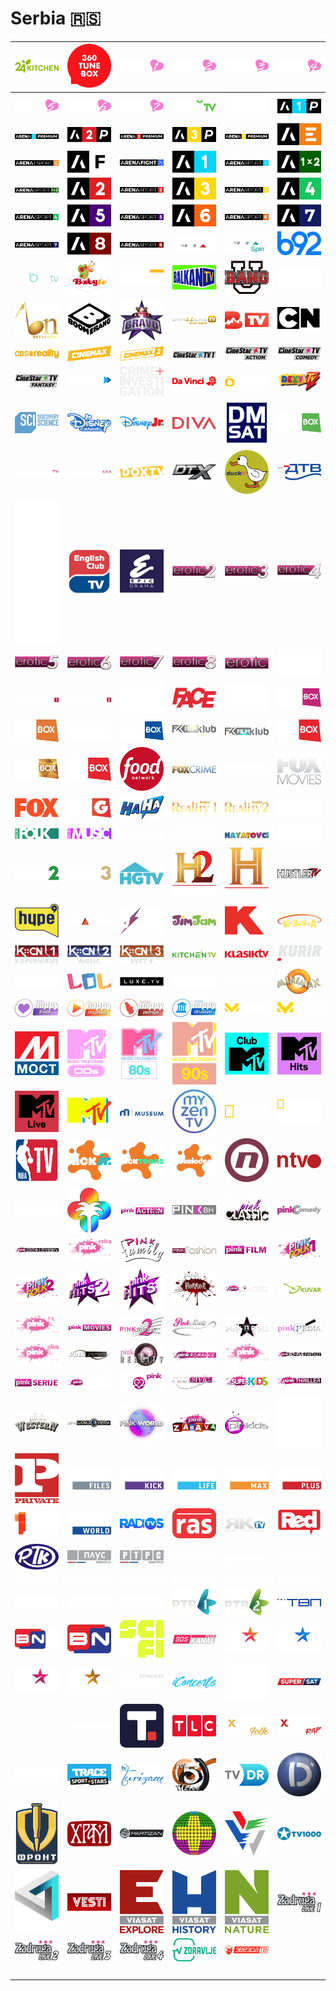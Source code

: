 # Serbia 🇷🇸

| ![24-kitchen] | ![360-tunebox] | ![adult-channel-1] | ![adult-channel-2] | ![adult-channel-3] | ![adult-channel-4] |
|:---:|:---:|:---:|:---:|:---:|:---:|
| ![adult-channel-5] | ![adult-channel-6] | ![adult-channel-7] | ![agro-tv] | ![amc] | ![arena-1-premium-icon] |
| ![arena-1-premium] | ![arena-2-premium-icon] | ![arena-2-premium] | ![arena-3-premium-icon] | ![arena-3-premium] | ![arena-esport-icon] |
| ![arena-esport] | ![arena-fight-icon] | ![arena-fight] | ![arena-sport-1-icon] | ![arena-sport-1] | ![arena-sport-1x2-icon] |
| ![arena-sport-1x2] | ![arena-sport-2-icon] | ![arena-sport-2] | ![arena-sport-3-icon] | ![arena-sport-3] | ![arena-sport-4-icon] |
| ![arena-sport-4] | ![arena-sport-5-icon] | ![arena-sport-5] | ![arena-sport-6-icon] | ![arena-sport-6] | ![arena-sport-7-icon] |
| ![arena-sport-7] | ![arena-sport-8-icon] | ![arena-sport-8] | ![axn] | ![axn-spin] | ![b92] |
| ![babes-tv] | ![baby-tv] | ![balkan-trip] | ![balkan-tv] | ![bang-u] | ![bbc-earth] |
| ![bn-music] | ![boomerang] | ![bravo-music] | ![brazzers-tv-europe] | ![btv] | ![cartoon-network] |
| ![cbs-reality] | ![cinemax] | ![cinemax2] | ![cinestar-tv-1] | ![cinestar-tv-action] | ![cinestar-tv-comedy] |
| ![cinestar-tv-fantasy] | ![city-play] | ![crime-and-investigation] | ![da-vinci] | ![decija-tv] | ![dexy-tv] |
| ![discovery-science] | ![disney-channel] | ![disney-jr] | ![diva] | ![dm-sat] | ![docubox] |
| ![dorcel-tv] | ![dorcel-xxx] | ![dox-tv] | ![dtx] | ![duck-tv] | ![dunav-televizija] |
| ![e-entertainment] | ![english-club-tv] | ![epic-drama] | ![erotic-2] | ![erotic-3] | ![erotic-4] |
| ![erotic-5] | ![erotic-6] | ![erotic-7] | ![erotic-8] | ![erotic] | ![euronews-serbia] |
| ![eurosport-1] | ![eurosport-2] | ![extreme-sports-channel] | ![face-tv] | ![fashion-tv] | ![fashionbox] |
| ![fast-and-fun-box] | ![fight-network] | ![fightbox] | ![film-klub-extra] | ![film-klub] | ![filmbox-extra] |
| ![filmbox-premium] | ![filmbox-stars] | ![food-network] | ![fox-crime] | ![fox-life] | ![fox-movies] |
| ![fox] | ![game-toon] | ![ha-ha] | ![happy-reality-1] | ![happy-reality-2] | ![happy-tv] |
| ![hayat-folk] | ![hayat-music] | ![hayat-plus] | ![hayat] | ![hayatovci] | ![hbo] |
| ![hbo2] | ![hbo3] | ![hgtv] | ![history-channel-2] | ![history-channel] | ![hustler-tv] |
| ![hype-tv] | ![insajder-tv] | ![jeka] | ![jimjam] | ![k1] | ![kazbuka] |
| ![kcn1-kopernikus] | ![kcn2-music] | ![kcn3-svet-plus] | ![kitchen-tv] | ![klasik-tv] | ![kurir-tv] |
| ![kuvo-tv] | ![lol] | ![luxe-tv] | ![mezzo-live] | ![mezzo] | ![minimax] |
| ![moj-happy-zivot] | ![moja-happy-muzika] | ![moja-happy-zemlja] | ![moje-happy-drustvo] | ![motorvision-plus] | ![motorvision-tv] |
| ![mreza-most] | ![mtv-00s] | ![mtv-80s] | ![mtv-90s] | ![mtv-club] | ![mtv-hits] |
| ![mtv-live] | ![mtv] | ![museum] | ![my-zen-tv] | ![national-geographic] | ![national-geographic-wild] |
| ![nba-tv] | ![nick-jr] | ![nick-toons] | ![nickelodeon] | ![nova-tv] | ![ntv] |
| ![okk] | ![palma-plus] | ![pink-action] | ![pink-bh] | ![pink-classic] | ![pink-comedy] |
| ![pink-crime-and-mystery] | ![pink-extra] | ![pink-family] | ![pink-fashion] | ![pink-film] | ![pink-folk-1] |
| ![pink-folk-2] | ![pink-hits-2] | ![pink-hits] | ![pink-horror] | ![pink-koncert] | ![pink-kuvar] |
| ![pink-m] | ![pink-movies] | ![pink-music-2] | ![pink-music] | ![pink-n-roll] | ![pink-pedia] |
| ![pink-plus] | ![pink-premium] | ![pink-reality] | ![pink-romance] | ![pink] | ![pink-sci-fi-and-fantasy] |
| ![pink-serije] | ![pink-show] | ![pink-soap] | ![pink-style] | ![pink-super-kids] | ![pink-thriller] |
| ![pink-western] | ![pink-world-cinema] | ![pink-world] | ![pink-zabava] | ![pinkids] | ![playboy-tv] |
| ![private-tv] | ![prva-files] | ![prva-kick] | ![prva-life] | ![prva-max] | ![prva-plus] |
| ![prva] | ![prva-world] | ![radio-s-tv] | ![ras-tv] | ![reality-kings-tv] | ![red] |
| ![rtk-krusevac] | ![rtrs-plus] | ![rtrs] | ![rts-drama] | ![rts-klasika] | ![rts-kolo] |
| ![rts-muzika] | ![rts-nauka] | ![rts-poletarac] | ![rts-svet] | ![rts-trezor] | ![rts-zivot] |
| ![rts1] | ![rts2] | ![rts3] | ![rtv-1] | ![rtv-2] | ![rtv-pancevo] |
| ![rtvbn-2] | ![rtvbn] | ![sci-fi] | ![sos-kanal-plus] | ![star-channel] | ![star-crime] |
| ![star-life] | ![star-movies] | ![stingray-cmusic] | ![stingray-iconcerts] | ![studio-b] | ![super-sat] |
| ![superstar-tv] | ![superstar2] | ![tanjug-tv] | ![tlc] | ![toxic-folk] | ![toxic-rap] |
| ![toxic] | ![trace-sport-stars] | ![turizam-tv] | ![tv-5-uzice] | ![tv-dr] | ![tv-duga-plus] |
| ![tv-front] | ![tv-hram] | ![tv-partizan] | ![tv-plus] | ![tv-vujic] | ![tv1000] |
| ![una] | ![vesti] | ![viasat-explore] | ![viasat-history] | ![viasat-nature] | ![zadruga-live-1] |
| ![zadruga-live-2] | ![zadruga-live-3] | ![zadruga-live-4] | ![zdravlje-tv] | ![zvezda-tv] | ![space] |
| ![space] | ![space] | ![space] | ![space] | ![space] | ![space] |


[24-kitchen]:24-kitchen-rs.png
[360-tunebox]:360-tunebox-rs.png
[adult-channel-1]:adult-channel-1-rs.png
[adult-channel-2]:adult-channel-2-rs.png
[adult-channel-3]:adult-channel-3-rs.png
[adult-channel-4]:adult-channel-4-rs.png
[adult-channel-5]:adult-channel-5-rs.png
[adult-channel-6]:adult-channel-6-rs.png
[adult-channel-7]:adult-channel-7-rs.png
[agro-tv]:agro-tv-rs.png
[amc]:amc-rs.png
[arena-1-premium-icon]:arena-1-premium-icon-rs.png
[arena-1-premium]:arena-1-premium-rs.png
[arena-2-premium-icon]:arena-2-premium-icon-rs.png
[arena-2-premium]:arena-2-premium-rs.png
[arena-3-premium-icon]:arena-3-premium-icon-rs.png
[arena-3-premium]:arena-3-premium-rs.png
[arena-esport-icon]:arena-esport-icon-rs.png
[arena-esport]:arena-esport-rs.png
[arena-fight-icon]:arena-fight-icon-rs.png
[arena-fight]:arena-fight-rs.png
[arena-sport-1-icon]:arena-sport-1-icon-rs.png
[arena-sport-1]:arena-sport-1-rs.png
[arena-sport-1x2-icon]:arena-sport-1x2-icon-rs.png
[arena-sport-1x2]:arena-sport-1x2-rs.png
[arena-sport-2-icon]:arena-sport-2-icon-rs.png
[arena-sport-2]:arena-sport-2-rs.png
[arena-sport-3-icon]:arena-sport-3-icon-rs.png
[arena-sport-3]:arena-sport-3-rs.png
[arena-sport-4-icon]:arena-sport-4-icon-rs.png
[arena-sport-4]:arena-sport-4-rs.png
[arena-sport-5-icon]:arena-sport-5-icon-rs.png
[arena-sport-5]:arena-sport-5-rs.png
[arena-sport-6-icon]:arena-sport-6-icon-rs.png
[arena-sport-6]:arena-sport-6-rs.png
[arena-sport-7-icon]:arena-sport-7-icon-rs.png
[arena-sport-7]:arena-sport-7-rs.png
[arena-sport-8-icon]:arena-sport-8-icon-rs.png
[arena-sport-8]:arena-sport-8-rs.png
[axn]:axn-rs.png
[axn-spin]:axn-spin-rs.png
[b92]:b92-rs.png
[babes-tv]:babes-tv-rs.png
[baby-tv]:baby-tv-rs.png
[balkan-trip]:balkan-trip-rs.png
[balkan-tv]:balkan-tv-rs.png
[bang-u]:bang-u-rs.png
[bbc-earth]:bbc-earth-rs.png
[bn-music]:bn-music-rs.png
[boomerang]:boomerang-rs.png
[bravo-music]:bravo-music-rs.png
[brazzers-tv-europe]:brazzers-tv-europe-rs.png
[btv]:btv-rs.png
[cartoon-network]:cartoon-network-rs.png
[cbs-reality]:cbs-reality-rs.png
[cinemax]:cinemax-rs.png
[cinemax2]:cinemax2-rs.png
[cinestar-tv-1]:cinestar-tv-1-rs.png
[cinestar-tv-action]:cinestar-tv-action-rs.png
[cinestar-tv-comedy]:cinestar-tv-comedy-rs.png
[cinestar-tv-fantasy]:cinestar-tv-fantasy-rs.png
[city-play]:city-play-rs.png
[crime-and-investigation]:crime-and-investigation-rs.png
[da-vinci]:da-vinci-rs.png
[decija-tv]:decija-tv-rs.png
[dexy-tv]:dexy-tv-rs.png
[discovery-science]:discovery-science-rs.png
[disney-channel]:disney-channel-rs.png
[disney-jr]:disney-jr-rs.png
[diva]:diva-rs.png
[dm-sat]:dm-sat-rs.png
[docubox]:docubox-rs.png
[dorcel-tv]:dorcel-tv-rs.png
[dorcel-xxx]:dorcel-xxx-rs.png
[dox-tv]:dox-tv-rs.png
[dtx]:dtx-rs.png
[duck-tv]:duck-tv-rs.png
[dunav-televizija]:dunav-televizija-rs.png
[e-entertainment]:e-entertainment-rs.png
[english-club-tv]:english-club-tv-rs.png
[epic-drama]:epic-drama-rs.png
[erotic-2]:erotic-2-rs.png
[erotic-3]:erotic-3-rs.png
[erotic-4]:erotic-4-rs.png
[erotic-5]:erotic-5-rs.png
[erotic-6]:erotic-6-rs.png
[erotic-7]:erotic-7-rs.png
[erotic-8]:erotic-8-rs.png
[erotic]:erotic-rs.png
[euronews-serbia]:euronews-serbia-rs.png
[eurosport-1]:eurosport-1-rs.png
[eurosport-2]:eurosport-2-rs.png
[extreme-sports-channel]:extreme-sports-channel-rs.png
[face-tv]:face-tv-rs.png
[fashion-tv]:fashion-tv-rs.png
[fashionbox]:fashionbox-rs.png
[fast-and-fun-box]:fast-and-fun-box-rs.png
[fight-network]:fight-network-rs.png
[fightbox]:fightbox-rs.png
[film-klub-extra]:film-klub-extra-rs.png
[film-klub]:film-klub-rs.png
[filmbox-extra]:filmbox-extra-rs.png
[filmbox-premium]:filmbox-premium-rs.png
[filmbox-stars]:filmbox-stars-rs.png
[food-network]:food-network-rs.png
[fox-crime]:fox-crime-rs.png
[fox-life]:fox-life-rs.png
[fox-movies]:fox-movies-rs.png
[fox]:fox-rs.png
[game-toon]:game-toon-rs.png
[ha-ha]:ha-ha-rs.png
[happy-reality-1]:happy-reality-1-rs.png
[happy-reality-2]:happy-reality-2-rs.png
[happy-tv]:happy-tv-rs.png
[hayat-folk]:hayat-folk-rs.png
[hayat-music]:hayat-music-rs.png
[hayat-plus]:hayat-plus-rs.png
[hayat]:hayat-rs.png
[hayatovci]:hayatovci-rs.png
[hbo]:hbo-rs.png
[hbo2]:hbo2-rs.png
[hbo3]:hbo3-rs.png
[hgtv]:hgtv-rs.png
[history-channel-2]:history-channel-2-rs.png
[history-channel]:history-channel-rs.png
[hustler-tv]:hustler-tv-rs.png
[hype-tv]:hype-tv-rs.png
[insajder-tv]:insajder-tv-rs.png
[jeka]:jeka-rs.png
[jimjam]:jimjam-rs.png
[k1]:k1-rs.png
[kazbuka]:kazbuka-rs.png
[kcn1-kopernikus]:kcn1-kopernikus-rs.png
[kcn2-music]:kcn2-music-rs.png
[kcn3-svet-plus]:kcn3-svet-plus-rs.png
[kitchen-tv]:kitchen-tv-rs.png
[klasik-tv]:klasik-tv-rs.png
[kurir-tv]:kurir-tv-rs.png
[kuvo-tv]:kuvo-tv-rs.png
[lol]:lol-rs.png
[luxe-tv]:luxe-tv-rs.png
[mezzo-live]:mezzo-live-rs.png
[mezzo]:mezzo-rs.png
[minimax]:minimax-rs.png
[moj-happy-zivot]:moj-happy-zivot-rs.png
[moja-happy-muzika]:moja-happy-muzika-rs.png
[moja-happy-zemlja]:moja-happy-zemlja-rs.png
[moje-happy-drustvo]:moje-happy-drustvo-rs.png
[motorvision-plus]:motorvision-plus-rs.png
[motorvision-tv]:motorvision-tv-rs.png
[mreza-most]:mreza-most-rs.png
[mtv-00s]:mtv-00s-rs.png
[mtv-80s]:mtv-80s-rs.png
[mtv-90s]:mtv-90s-rs.png
[mtv-club]:mtv-club-rs.png
[mtv-hits]:mtv-hits-rs.png
[mtv-live]:mtv-live-rs.png
[mtv]:mtv-rs.png
[museum]:museum-rs.png
[my-zen-tv]:my-zen-tv-rs.png
[national-geographic]:national-geographic-rs.png
[national-geographic-wild]:national-geographic-wild-rs.png
[nba-tv]:nba-tv-rs.png
[nick-jr]:nick-jr-rs.png
[nick-toons]:nick-toons-rs.png
[nickelodeon]:nickelodeon-rs.png
[nova-tv]:nova-tv-rs.png
[ntv]:ntv-rs.png
[okk]:okk-rs.png
[palma-plus]:palma-plus-rs.png
[pink-action]:pink-action-rs.png
[pink-bh]:pink-bh-rs.png
[pink-classic]:pink-classic-rs.png
[pink-comedy]:pink-comedy-rs.png
[pink-crime-and-mystery]:pink-crime-and-mystery-rs.png
[pink-extra]:pink-extra-rs.png
[pink-family]:pink-family-rs.png
[pink-fashion]:pink-fashion-rs.png
[pink-film]:pink-film-rs.png
[pink-folk-1]:pink-folk-1-rs.png
[pink-folk-2]:pink-folk-2-rs.png
[pink-hits-2]:pink-hits-2-rs.png
[pink-hits]:pink-hits-rs.png
[pink-horror]:pink-horror-rs.png
[pink-koncert]:pink-koncert-rs.png
[pink-kuvar]:pink-kuvar-rs.png
[pink-m]:pink-m-rs.png
[pink-movies]:pink-movies-rs.png
[pink-music-2]:pink-music-2-rs.png
[pink-music]:pink-music-rs.png
[pink-n-roll]:pink-n-roll-rs.png
[pink-pedia]:pink-pedia-rs.png
[pink-plus]:pink-plus-rs.png
[pink-premium]:pink-premium-rs.png
[pink-reality]:pink-reality-rs.png
[pink-romance]:pink-romance-rs.png
[pink]:pink-rs.png
[pink-sci-fi-and-fantasy]:pink-sci-fi-and-fantasy-rs.png
[pink-serije]:pink-serije-rs.png
[pink-show]:pink-show-rs.png
[pink-soap]:pink-soap-rs.png
[pink-style]:pink-style-rs.png
[pink-super-kids]:pink-super-kids-rs.png
[pink-thriller]:pink-thriller-rs.png
[pink-western]:pink-western-rs.png
[pink-world-cinema]:pink-world-cinema-rs.png
[pink-world]:pink-world-rs.png
[pink-zabava]:pink-zabava-rs.png
[pinkids]:pinkids-rs.png
[playboy-tv]:playboy-tv-rs.png
[private-tv]:private-tv-rs.png
[prva-files]:prva-files-rs.png
[prva-kick]:prva-kick-rs.png
[prva-life]:prva-life-rs.png
[prva-max]:prva-max-rs.png
[prva-plus]:prva-plus-rs.png
[prva]:prva-rs.png
[prva-world]:prva-world-rs.png
[radio-s-tv]:radio-s-tv-rs.png
[ras-tv]:ras-tv-rs.png
[reality-kings-tv]:reality-kings-tv-rs.png
[red]:red-rs.png
[rtk-krusevac]:rtk-krusevac-rs.png
[rtrs-plus]:rtrs-plus-rs.png
[rtrs]:rtrs-rs.png
[rts-drama]:rts-drama-rs.png
[rts-klasika]:rts-klasika-rs.png
[rts-kolo]:rts-kolo-rs.png
[rts-muzika]:rts-muzika-rs.png
[rts-nauka]:rts-nauka-rs.png
[rts-poletarac]:rts-poletarac-rs.png
[rts-svet]:rts-svet-rs.png
[rts-trezor]:rts-trezor-rs.png
[rts-zivot]:rts-zivot-rs.png
[rts1]:rts1-rs.png
[rts2]:rts2-rs.png
[rts3]:rts3-rs.png
[rtv-1]:rtv-1-rs.png
[rtv-2]:rtv-2-rs.png
[rtv-pancevo]:rtv-pancevo-rs.png
[rtvbn-2]:rtvbn-2-rs.png
[rtvbn]:rtvbn-rs.png
[sci-fi]:sci-fi-rs.png
[sos-kanal-plus]:sos-kanal-plus-rs.png
[star-channel]:star-channel-rs.png
[star-crime]:star-crime-rs.png
[star-life]:star-life-rs.png
[star-movies]:star-movies-rs.png
[stingray-cmusic]:stingray-cmusic-rs.png
[stingray-iconcerts]:stingray-iconcerts-rs.png
[studio-b]:studio-b-rs.png
[super-sat]:super-sat-rs.png
[superstar-tv]:superstar-tv-rs.png
[superstar2]:superstar2-rs.png
[tanjug-tv]:tanjug-tv-rs.png
[tlc]:tlc-rs.png
[toxic-folk]:toxic-folk-rs.png
[toxic-rap]:toxic-rap-rs.png
[toxic]:toxic-rs.png
[trace-sport-stars]:trace-sport-stars-rs.png
[turizam-tv]:turizam-tv-rs.png
[tv-5-uzice]:tv-5-uzice-rs.png
[tv-dr]:tv-dr-rs.png
[tv-duga-plus]:tv-duga-plus-rs.png
[tv-front]:tv-front-rs.png
[tv-hram]:tv-hram-rs.png
[tv-partizan]:tv-partizan-rs.png
[tv-plus]:tv-plus-rs.png
[tv-vujic]:tv-vujic-rs.png
[tv1000]:tv1000-rs.png
[una]:una-rs.png
[vesti]:vesti-rs.png
[viasat-explore]:viasat-explore-rs.png
[viasat-history]:viasat-history-rs.png
[viasat-nature]:viasat-nature-rs.png
[zadruga-live-1]:zadruga-live-1-rs.png
[zadruga-live-2]:zadruga-live-2-rs.png
[zadruga-live-3]:zadruga-live-3-rs.png
[zadruga-live-4]:zadruga-live-4-rs.png
[zdravlje-tv]:zdravlje-tv-rs.png
[zvezda-tv]:zvezda-tv-rs.png

[space]:../../misc/space-1500.png "Space"

